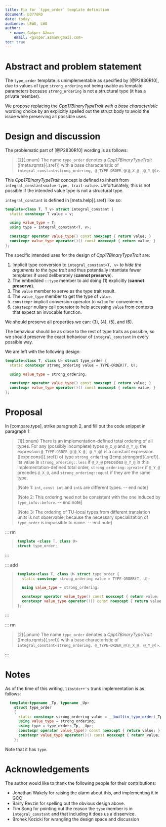 ```yaml
---
title: Fix for `type_order` template definition
document: D3778R0
date: today
audience: LEWG, LWG
author:
  - name: Gašper Ažman
    email: <gasper.azman@gmail.com>
toc: true
---
```


# Abstract and problem statement

The `type_order` template is unimplementable as specified by [@P2830R10], due to
values of type `strong_ordering` not being usable as template parameters
because `strong_ordering` is not a structural type (it has a private member).

We propose replacing the _Cpp17BinaryTypeTrait with a base characteristic_
wording choice by an explicitly spelled out the struct body to avoid the issue
while preserving all possible uses.

# Design and discussion

The problematic part of [@P2830R10] wording is as follows:

> [2]{.pnum} The name `type_order` denotes a _Cpp17BinaryTypeTrait_ ([meta.rqmts]{.sref})
> with a base characteristic of `integral_constant<strong_ordering, @_TYPE-ORDER_@(@_X_@, @_Y_@)>`.

This _Cpp17BinaryTypeTrait_ concept is defined to inherit from
`integral_constant<value-type, trait-value>`.
Unfortunately, this is not possible if the intended value type is not
a structural type.

`integral_constant` is defined in [meta.help]{.sref} like so:

```cpp
template<class T, T v> struct integral_constant {
  static constexpr T value = v;

  using value_type = T;
  using type = integral_constant<T, v>;

  constexpr operator value_type() const noexcept { return value; }
  constexpr value_type operator()() const noexcept { return value; }
};
```

The specific intended uses for the design of _Cpp17BinaryTypeTrait_ are:

1. Implicit type conversion to `integral_constant<T, v>` _to hide the arguments
   to the type trait_ and thus potentially intantiate fewer templates if used
    deliberately (**cannot preserve**).
2. The embedded `::type` member to aid doing (1) explicitly (**cannot preserve**).
3. The `value` member to serve as the type trait result.
4. The `value_type` member to get the type of `value`.
5. `constexpr` implicit conversion operator to `value` for convenience.
6. `constexpr` nullary call operator to help accessing `value` from contexts
   that expect an invocable function.

We should preserve all properties we can: (3), (4), (5), and (6).

The behaviour should be as close to the rest of type traits as possible, so we
should preserve the exact behaviour of `integral_constant` in every possible
way.

We are left with the following design:

```cpp
template<class T, class U> struct type_order {
  static constexpr strong_ordering value = TYPE-ORDER(T, U);

  using value_type = strong_ordering;

  constexpr operator value_type() const noexcept { return value; }
  constexpr value_type operator()() const noexcept { return value; }
};
```

# Proposal

In [compare.type], strike paragraph 2, and fill out the code snippet in paragraph 1:

> [1]{.pnum} There is an implementation-defined total ordering of all types.
> For any (possibly incomplete) types `@_X_@` and `@_Y_@`,
> the expression `@_TYPE-ORDER_@(@_X_@, @_Y_@)` is a constant expression ([expr.const]{.sref})
> of type `strong_ordering` ([cmp.strongord]{.sref}).
> Its value is `strong_ordering::less` if `@_X_@` precedes `@_Y_@` in this
> implementation-defined total order, `strong_ordering::greater` if `@_Y_@` precedes `@_X_@`,
> and `strong_ordering::equal` if they are the same type.
> 
> [Note 1: `int`, `const int` and `int&` are different types. -- end note]
>
> [Note 2: This ordering need not be consistent with the one induced by `type_info::before`. -- end note]
>
> [Note 3: The ordering of TU-local types from different translation units is
> not observable, because the necessary specialization of `type_order` is impossible to name.
> -- end note]
> 

::: rm

> ```cpp
> template <class T, class U>
> struct type_order;
> ```

:::

::: add

>
>   ```cpp
>   template<class T, class U> struct type_order {
>     static constexpr strong_ordering value = TYPE-ORDER(T, U);
>
>     using value_type = strong_ordering;
>
>     constexpr operator value_type() const noexcept { return value; }
>     constexpr value_type operator()() const noexcept { return value; }
>   };
>   ```
>

:::

::: rm

> [2]{.pnum} The name `type_order` denotes a _Cpp17BinaryTypeTrait_ ([meta.rqmts]{.sref})
> with a base characteristic of `integral_constant<strong_ordering, @_TYPE-ORDER_@(@_X_@, @_Y_@)>`.

:::

# Notes

As of the time of this writing, `libstdc++'s` trunk implementation is as follows:

```cpp
  template<typename _Tp, typename _Up>
    struct type_order
    {
      static constexpr strong_ordering value = __builtin_type_order(_Tp, _Up);
      using value_type = strong_ordering;
      using type = type_order<_Tp, _Up>;
      constexpr operator value_type() const noexcept { return value; }
      constexpr value_type operator()() const noexcept { return value; }
    };
```

Note that it has `type`.


# Acknowledgements

The author would like to thank the following people for their contributions:

- Jonathan Wakely for raising the alarm about this, and implementing it in GCC
- Barry Revzin for spelling out the obvious design above.
- Tim Song for pointing out the reason the `type` member is in `integral_constant` and that including it does us a disservice.
- Bronek Kozicki for wrangling the design space and discussion
